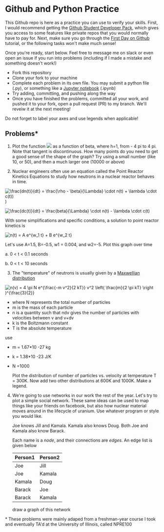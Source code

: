 # Github and Python Practice

This Github repo is here as a practice you can use to verify your skills. First, I would recommend getting the [Github Student Developer Pack](https://education.github.com/pack), which gives you access to some features like private repos that you would normally have to pay for. Next, make sure you go through the [First Day on Github](https://lab.github.com/githubtraining/first-day-on-github) tutorial, or the following tasks won't make much sense!

Once you're ready, start below. Feel free to message me on slack or even open an issue if you run into problems (including if I made a mistake and something doesn't work!)

- Fork this repository
- Clone your fork to your machine
- Complete each problem in its own file. You may submit a python file (.py), or something like a [Jupyter notebook](https://jupyter.org/) (.ipynb)
- Try adding, committing, and pushing along the way
- Once you have finished the problems, committed all your work, and pushed it to your fork, open a pull request (PR) to my branch. We'll reveiw it at the next meeting!

Do not forget to label your axes and use legends when applicable!

## Problems*

1. Plot the function ![](https://latex.codecogs.com/gif.latex?f(\beta)&space;=&space;\beta&space;&plus;&space;h&space;\cdot&space;tan(\beta)) as a function of beta, where h=1, from - 4 pi to 4 pi. Note that tangent is discontinuous. How many points do you need to get a good sense of the shape of the graph? Try using a small number (like 10, or 50), and then a much larger one (10000 or above)

2. Nuclear engineers often use an equation called the Point Reactor Kinetics Equations to study how neutrons in a nuclear reactor behaves in time.

![\frac{dn(t)}{dt} = \frac{\rho - \beta}{\Lambda} \cdot n(t) + \lambda \cdot c(t))](https://latex.codecogs.com/gif.latex?\frac{dn(t)}{dt}&space;=&space;\frac{\rho&space;-&space;\beta}{\Lambda}&space;\cdot&space;n(t)&space;&plus;&space;\lambda&space;\cdot&space;c(t)))

![\frac{dc(t)}{dt} = \frac{beta}{\Lambda} \cdot n(t) - \lambda \cdot c(t)](https://latex.codecogs.com/gif.latex?\frac{dc(t)}{dt}&space;=&space;\frac{beta}{\Lambda}&space;\cdot&space;n(t)&space;-&space;\lambda&space;\cdot&space;c(t))

   With some simplifications and specific conditions, a solution to point reactor kinetics is

![n(t) = A e^{w_1 t} + B e^{w_2 t}](https://latex.codecogs.com/gif.latex?n(t)&space;=&space;A&space;e^{w_1&space;t}&space;&plus;&space;B&space;e^{w_2&space;t})

   Let's use A=1.5, B=-0.5, w1 = 0.004, and w2=-5. Plot this graph over time

  a. 0 < t < 0.1 seconds

  b. 0 < t < 10 seconds

3. The "temperature" of neutrons is usually given by a [Maxwellian distribution](https://en.wikipedia.org/wiki/Maxwell%E2%80%93Boltzmann_distribution)

![n(v) = 4 \pi N e^{\frac{-m v^2}{2 kT}} v^2 \left( \frac{m}{2 \pi kT} \right )^{\frac{3}{2}} ](https://latex.codecogs.com/gif.latex?n(v)&space;=&space;4&space;\pi&space;N&space;e^{\frac{-m&space;v^2}{2&space;kT}}&space;v^2&space;\left(&space;\frac{m}{2&space;\pi&space;kT}&space;\right&space;)^{\frac{3}{2}})

   - where N represents the total number of particles
   - m is the mass of each particle
   - n is a quantity such that ndv gives the number of particles with velocities between v and v+dv
   - k is the Boltzmann constant
   - T is the absolute temperature

   use

- m = 1.67*10 -27 kg
- k = 1.38*10 -23 J/K
- N =1000

   Plot the distribution of number of particles vs. velocity at temperature T = 300K. Now add two other distributions at 600K and 1000K. Make a legend.

4. We're going to use networks in our work the rest of the year. Let's try to plot a simple social network. These same ideas can be used to map things like your friends on facebook, but also how nuclear material moves around in the lifecycle of uranium. Use whatever program or style you would like. 

   Joe knows Jill and Kamala. Kamala also knows Doug. Both Joe and Kamala also know Barack.

   Each name is a _node_, and their connections are _edges_. An edge list is given below

   | Person1 | Person2 |
   |---------|---------|
   | Joe     | Jill    |
   | Joe     | Kamala  |
   | Kamala  | Doug    |
   | Barack  | Joe     |
   | Barack  | Kamala  |

   draw a graph of this network


\* These problems were mainly adaped from a freshman-year course I took and eventually TA'd at the University of Illinois, called NPRE100